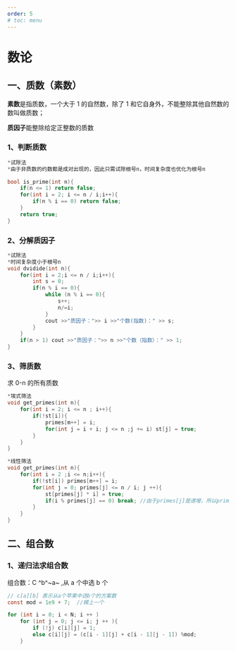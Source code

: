 ```yaml
---
order: 5
# toc: menu
---
```


# 数论

## 一、质数（素数）

**素数**是指质数，一个大于 1 的自然数，除了 1 和它自身外，不能整除其他自然数的数叫做质数；

**质因子**能整除给定正整数的质数

### 1、判断质数

```C
*试除法
*由于非质数的约数都是成对出现的，因此只需试除根号n，时间复杂度也优化为根号n

bool is_prime(int n){
    if(n <= 1) return false;
    for(int i = 2; i <= n / i;i++){
        if(n % i == 0) return false;
    }
    return true;
}
```

### 2、分解质因子

```C
*试除法
*时间复杂度小于根号n
void dvidide(int n){
	for(int i = 2;i <= n / i;i++){
        int s = 0;
        if(n % i == 0){
            while (n % i == 0){
                s++;
                n/=i;
            }
            cout >>"质因子：">> i >>"个数(指数)：" >> s;
        }
    }
    if(n > 1) cout >>"质因子：">> n >>"个数（指数）：" >> 1;
}
```

### 3、筛质数

求 0-n 的所有质数

```c
*埃式筛法
void get_primes(int n){
	for(int i = 2; i <= n ; i++){
		if(!st[i]){
			primes[m++] = i;
			for(int j = i + i; j <= n ;j += i) st[j] = true;
		}
	}
}

*线性筛法
void get_primes(int n){
    for(int i = 2 ;i <= n;i++){
        if(!st[i]) primes[m++] = i;
        for(int j = 0; primes[j] <= n / i; j ++){
            st[primes[j] * i] = true;
            if(i % primes[j] == 0) break; //由于primes[j]是递增，所以primes[j]一定是i的最小质因子（去除合数）
        }
    }
}
```

## 二、组合数

### 1、递归法求组合数

组合数：C ^b^~a~ ,从 a 个中选 b 个

```c
// c[a][b] 表示从a个苹果中选b个的方案数
const mod = 1e9 + 7;  //模上一个

for (int i = 0; i < N; i ++ )
    for (int j = 0; j <= i; j ++ ){
        if (!j) c[i][j] = 1;
        else c[i][j] = (c[i - 1][j] + c[i - 1][j - 1]) %mod;
    }

```
